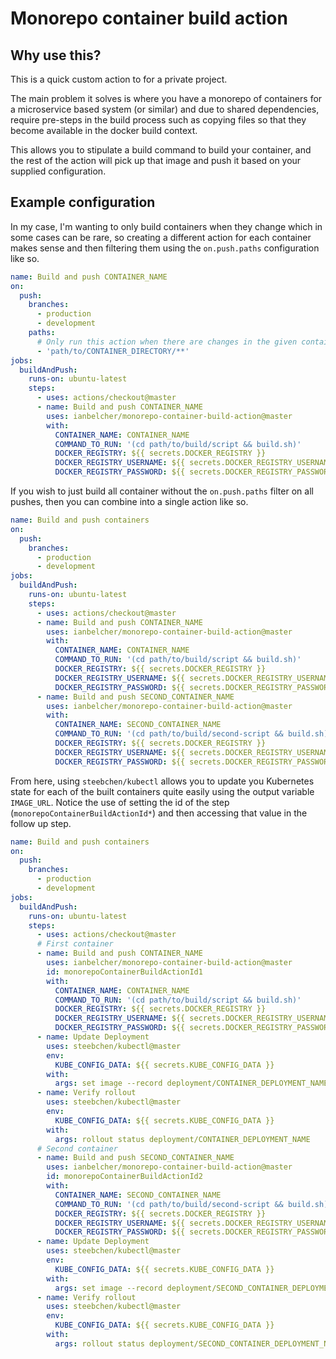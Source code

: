 # Monorepo container build action

## Why use this?

This is a quick custom action to for a private project.

The main problem it solves is where you have a monorepo of containers for a microservice based 
system (or similar) and due to shared dependencies, require pre-steps in the build process such
as copying files so that they become available in the docker build context.

This allows you to stipulate a build command to build your container, and the rest of the action
will pick up that image and push it based on your supplied configuration.

## Example configuration

In my case, I'm wanting to only build containers when they change which in some cases can be
rare, so creating a different action for each container makes sense and then filtering them
using the `on.push.paths` configuration like so.

```yaml
name: Build and push CONTAINER_NAME
on: 
  push:
    branches:
      - production
      - development
    paths: 
      # Only run this action when there are changes in the given container
      - 'path/to/CONTAINER_DIRECTORY/**'
jobs:
  buildAndPush:
    runs-on: ubuntu-latest 
    steps:
      - uses: actions/checkout@master
      - name: Build and push CONTAINER_NAME
        uses: ianbelcher/monorepo-container-build-action@master
        with:
          CONTAINER_NAME: CONTAINER_NAME
          COMMAND_TO_RUN: '(cd path/to/build/script && build.sh)'
          DOCKER_REGISTRY: ${{ secrets.DOCKER_REGISTRY }}
          DOCKER_REGISTRY_USERNAME: ${{ secrets.DOCKER_REGISTRY_USERNAME }}
          DOCKER_REGISTRY_PASSWORD: ${{ secrets.DOCKER_REGISTRY_PASSWORD }}
```

If you wish to just build all container without the `on.push.paths` filter on all pushes, then
you can combine into a single action like so.

```yaml
name: Build and push containers
on: 
  push:
    branches:
      - production
      - development
jobs:
  buildAndPush:
    runs-on: ubuntu-latest 
    steps:
      - uses: actions/checkout@master
      - name: Build and push CONTAINER_NAME
        uses: ianbelcher/monorepo-container-build-action@master
        with:
          CONTAINER_NAME: CONTAINER_NAME
          COMMAND_TO_RUN: '(cd path/to/build/script && build.sh)'
          DOCKER_REGISTRY: ${{ secrets.DOCKER_REGISTRY }}
          DOCKER_REGISTRY_USERNAME: ${{ secrets.DOCKER_REGISTRY_USERNAME }}
          DOCKER_REGISTRY_PASSWORD: ${{ secrets.DOCKER_REGISTRY_PASSWORD }}
      - name: Build and push SECOND_CONTAINER_NAME
        uses: ianbelcher/monorepo-container-build-action@master
        with:
          CONTAINER_NAME: SECOND_CONTAINER_NAME
          COMMAND_TO_RUN: '(cd path/to/build/second-script && build.sh)'
          DOCKER_REGISTRY: ${{ secrets.DOCKER_REGISTRY }}
          DOCKER_REGISTRY_USERNAME: ${{ secrets.DOCKER_REGISTRY_USERNAME }}
          DOCKER_REGISTRY_PASSWORD: ${{ secrets.DOCKER_REGISTRY_PASSWORD }}
```

From here, using `steebchen/kubectl` allows you to update you Kubernetes state for each of the
built containers quite easily using the output variable `IMAGE_URL`. Notice the use of setting
the id of the step (`monorepoContainerBuildActionId*`) and then accessing that value in the follow
up step.

```yaml
name: Build and push containers
on: 
  push:
    branches:
      - production
      - development
jobs:
  buildAndPush:
    runs-on: ubuntu-latest 
    steps:
      - uses: actions/checkout@master
      # First container
      - name: Build and push CONTAINER_NAME
        uses: ianbelcher/monorepo-container-build-action@master
        id: monorepoContainerBuildActionId1
        with:
          CONTAINER_NAME: CONTAINER_NAME
          COMMAND_TO_RUN: '(cd path/to/build/script && build.sh)'
          DOCKER_REGISTRY: ${{ secrets.DOCKER_REGISTRY }}
          DOCKER_REGISTRY_USERNAME: ${{ secrets.DOCKER_REGISTRY_USERNAME }}
          DOCKER_REGISTRY_PASSWORD: ${{ secrets.DOCKER_REGISTRY_PASSWORD }}
      - name: Update Deployment
        uses: steebchen/kubectl@master
        env:
          KUBE_CONFIG_DATA: ${{ secrets.KUBE_CONFIG_DATA }}
        with:
          args: set image --record deployment/CONTAINER_DEPLOYMENT_NAME CONTAINER_POD_NAME=${{ steps.monorepoContainerBuildActionId1.outputs.IMAGE_URL }}
      - name: Verify rollout
        uses: steebchen/kubectl@master
        env:
          KUBE_CONFIG_DATA: ${{ secrets.KUBE_CONFIG_DATA }}
        with:
          args: rollout status deployment/CONTAINER_DEPLOYMENT_NAME
      # Second container
      - name: Build and push SECOND_CONTAINER_NAME
        uses: ianbelcher/monorepo-container-build-action@master
        id: monorepoContainerBuildActionId2
        with:
          CONTAINER_NAME: SECOND_CONTAINER_NAME
          COMMAND_TO_RUN: '(cd path/to/build/second-script && build.sh)'
          DOCKER_REGISTRY: ${{ secrets.DOCKER_REGISTRY }}
          DOCKER_REGISTRY_USERNAME: ${{ secrets.DOCKER_REGISTRY_USERNAME }}
          DOCKER_REGISTRY_PASSWORD: ${{ secrets.DOCKER_REGISTRY_PASSWORD }}
      - name: Update Deployment
        uses: steebchen/kubectl@master
        env:
          KUBE_CONFIG_DATA: ${{ secrets.KUBE_CONFIG_DATA }}
        with:
          args: set image --record deployment/SECOND_CONTAINER_DEPLOYMENT_NAME SECOND_CONTAINER_POD_NAME=${{ steps.monorepoContainerBuildActionId2.outputs.IMAGE_URL }}
      - name: Verify rollout
        uses: steebchen/kubectl@master
        env:
          KUBE_CONFIG_DATA: ${{ secrets.KUBE_CONFIG_DATA }}
        with:
          args: rollout status deployment/SECOND_CONTAINER_DEPLOYMENT_NAME
```
